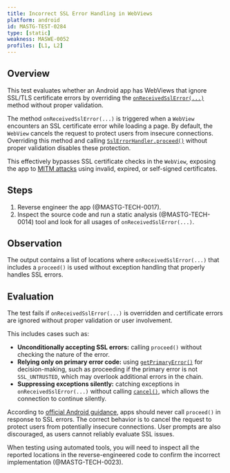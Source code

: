 ```yaml
---
title: Incorrect SSL Error Handling in WebViews
platform: android
id: MASTG-TEST-0284
type: [static]
weakness: MASWE-0052
profiles: [L1, L2]
---
```


## Overview

This test evaluates whether an Android app has WebViews that ignore SSL/TLS certificate errors by overriding the [`onReceivedSslError(...)`](https://developer.android.com/reference/android/webkit/WebViewClient#onReceivedSslError%28android.webkit.WebView,%20android.webkit.SslErrorHandler,%20android.net.http.SslError%29) method without proper validation.

The method `onReceivedSslError(...)` is triggered when a `WebView` encounters an SSL certificate error while loading a page. By default, the `WebView` cancels the request to protect users from insecure connections. Overriding this method and calling [`SslErrorHandler.proceed()`](https://developer.android.com/reference/android/webkit/SslErrorHandler#proceed%28%29) without proper validation disables these protection.

This effectively bypasses SSL certificate checks in the `WebView`, exposing the app to [MITM attacks](../../../Document/0x04f-Testing-Network-Communication.md#intercepting-network-traffic-through-mitm) using invalid, expired, or self-signed certificates.

## Steps

1. Reverse engineer the app (@MASTG-TECH-0017).
2. Inspect the source code and run a static analysis (@MASTG-TECH-0014) tool and look for all usages of `onReceivedSslError(...)`.

## Observation

The output contains a list of locations where `onReceivedSslError(...)` that includes a `proceed()` is used without exception handling that properly handles SSL errors.

## Evaluation

The test fails if `onReceivedSslError(...)` is overridden and certificate errors are ignored without proper validation or user involvement.

This includes cases such as:

- **Unconditionally accepting SSL errors:** calling `proceed()` without checking the nature of the error.
- **Relying only on primary error code:** using [`getPrimaryError()`](https://developer.android.com/reference/android/net/http/SslError#getPrimaryError()) for decision-making, such as proceeding if the primary error is not `SSL_UNTRUSTED`, which may overlook additional errors in the chain.
- **Suppressing exceptions silently:** catching exceptions in `onReceivedSslError(...)` without calling [`cancel()`](https://developer.android.com/reference/android/webkit/SslErrorHandler#cancel()), which allows the connection to continue silently.

According to [official Android guidance](https://developer.android.com/reference/android/webkit/WebViewClient.html#onReceivedSslError(android.webkit.WebView,%20android.webkit.SslErrorHandler,%20android.net.http.SslError)), apps should never call `proceed()` in response to SSL errors. The correct behavior is to cancel the request to protect users from potentially insecure connections. User prompts are also discouraged, as users cannot reliably evaluate SSL issues.

When testing using automated tools, you will need to inspect all the reported locations in the reverse-engineered code to confirm the incorrect implementation (@MASTG-TECH-0023).
